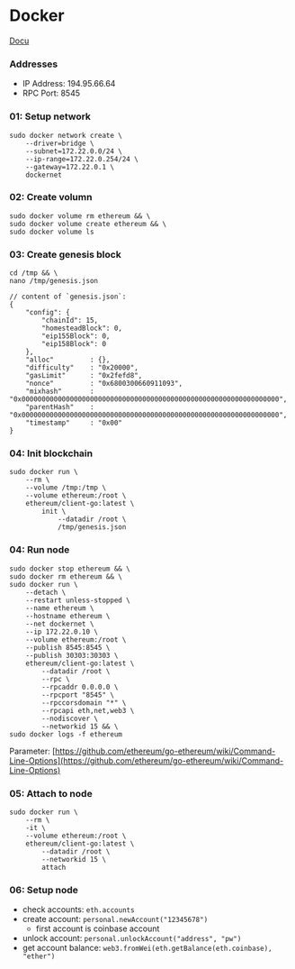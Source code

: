 # Docker

[Docu](https://hub.docker.com/r/ethereum/client-go)

### Addresses

- IP Address: 194.95.66.64
- RPC Port: 8545



### 01: Setup network
    sudo docker network create \
        --driver=bridge \
        --subnet=172.22.0.0/24 \
        --ip-range=172.22.0.254/24 \
        --gateway=172.22.0.1 \
        dockernet

### 02: Create volumn
    sudo docker volume rm ethereum && \
    sudo docker volume create ethereum && \
    sudo docker volume ls

### 03: Create genesis block

    cd /tmp && \
    nano /tmp/genesis.json

    // content of `genesis.json`:
    {
        "config": {
            "chainId": 15,
            "homesteadBlock": 0,
            "eip155Block": 0,
            "eip158Block": 0
        },
        "alloc"         : {},
        "difficulty"    : "0x20000",
        "gasLimit"      : "0x2fefd8",
        "nonce"         : "0x6800300660911093",
        "mixhash"       : "0x0000000000000000000000000000000000000000000000000000000000000000",
        "parentHash"    : "0x0000000000000000000000000000000000000000000000000000000000000000",
        "timestamp"     : "0x00"
    }

### 04: Init blockchain
    sudo docker run \
        --rm \
        --volume /tmp:/tmp \
        --volume ethereum:/root \
        ethereum/client-go:latest \
            init \
                --datadir /root \
                /tmp/genesis.json
    
### 04: Run node
    sudo docker stop ethereum && \
    sudo docker rm ethereum && \
    sudo docker run \
        --detach \
        --restart unless-stopped \
        --name ethereum \
        --hostname ethereum \
        --net dockernet \
        --ip 172.22.0.10 \
        --volume ethereum:/root \
        --publish 8545:8545 \
        --publish 30303:30303 \
        ethereum/client-go:latest \
            --datadir /root \
            --rpc \
            --rpcaddr 0.0.0.0 \
            --rpcport "8545" \
            --rpccorsdomain "*" \
            --rpcapi eth,net,web3 \
            --nodiscover \
            --networkid 15 && \
    sudo docker logs -f ethereum

Parameter: [https://github.com/ethereum/go-ethereum/wiki/Command-Line-Options](https://github.com/ethereum/go-ethereum/wiki/Command-Line-Options)

### 05: Attach to node
    sudo docker run \
        --rm \
        -it \
        --volume ethereum:/root \
        ethereum/client-go:latest \
            --datadir /root \
            --networkid 15 \
            attach

### 06: Setup node

- check accounts: `eth.accounts` 
- create account: `personal.newAccount("12345678")`
    - first account is coinbase account
- unlock account: `personal.unlockAccount("address", "pw")`
- get account balance: `web3.fromWei(eth.getBalance(eth.coinbase), "ether")`
